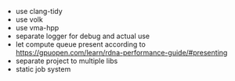 - use clang-tidy 
- use volk
- use vma-hpp
- separate logger for debug and actual use
- let compute queue present according to https://gpuopen.com/learn/rdna-performance-guide/#presenting
- separate project to multiple libs 
- static job system
